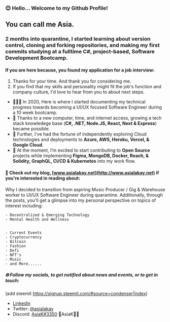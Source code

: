 ### 😊 Hello... Welcome to my Github Profile! 
## You can call me Asia. 
### 2 months into quarantine, I started learning about version control, cloning and forking repositories, and making my first commits studying at a fulltime C#, project-based, Software Development Bootcamp. 
#### If you are here because, you found my application for a job interview:
1. Thanks for your time. And thank you for considering me.  
2. If you find that my skills and personality might fit the job's function and company culture, I'd love to hear from you to about next steps.  



- 👩🏿‍💻 In 2020, Here is where I started documenting my technical progress towards becoming a UI/UX focused Software Engineer during a 10 week bootcamp.
- 🌱 Thanks to a new computer, time, and internet access, growing a tech stack knowledege base (**C#, .NET, Node.JS, React, Next & Express**) became possible.
- 🔭 Further, I've had the fortune of independently exploring Cloud technologies and deployments to **Azure, AWS, Heroku, Vercel, & Google Cloud**. 
- 🥳 At the moment, I’m excited to start contributing to **Open Source** projects while implementing **Figma, MongoDB, Docker, Reach, & Solidity, GraphQL, CI/CD & Kubernetes** into my work flow.

#### 👀 Check out my blog, [www.asialakay.net](http://www.asialakay.net) if you're interested in reading about: 

Why I decided to transition from aspiring Music Producer / Gig & Warehouse worker to UI/UX Software Engineer during quarantine.
Additionally, through the posts, you'll get a glimpse into my personal perspective on topics of interest including:

    - Decentralized & Emerging Technology
    - Mental Health and Wellness


    - Current Events
    - Cryptocurrency
    - Bitcoin
    - Fashion
    - Defi
    - NFT's 
    - Music
    - and More......  

##### 🌐 Follow my socials, to get notified about news and events, or to get in touch: 
(add steemit https://signup.steemit.com/#source=condenser|index)
- [Linkedin](https://www.linkedin.com/in/asia-%E2%80%9Casialakay%E2%80%9D-grady-669762b3/) 
- Twitter: [@asialakay](https://www.twitter.com/asialakay) 
- Discord: [AsiaK#3350](https://discordapp.com/users/724987979973525604/)
🌴AsiaK💃🏽
